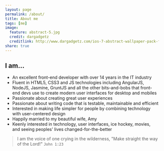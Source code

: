 ```yaml
---
layout: page
permalink: /about/
title: About me
tags: [me]
image:
  feature: abstract-5.jpg
  credit: dargadgetz
  creditlink: http://www.dargadgetz.com/ios-7-abstract-wallpaper-pack-for-iphone-5-and-ipod-touch-retina/
share: true
---
```


## I am...

* An excellent front-end developer with over 14 years in the IT industry
* Fluent in HTML5, CSS3 and JS technologies including AngularJS, NodeJS, Jasmine, GruntJS and all the other bits-and-bobs that front-end devs use to create modern user interfaces for desktop and mobiles
* Passionate about creating great user experiences
* Passionate about writing code that is testable, maintainable and efficient
* Interested in making life simpler for people by combining technology with user-centered design
* Happily married to my beautiful wife, Amy
* Keenly interested in technology, user interfaces, ice hockey, movies, and seeing peoples' lives changed-for-the-better


> I am the voice of one crying in the wilderness, "Make straight the way of the Lord!" `John 1:23`
